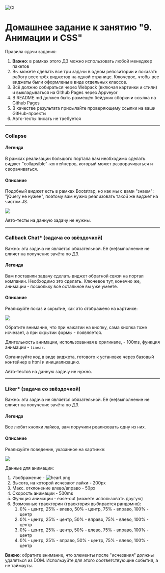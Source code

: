 ![CI](https://github.com/Maxon1975/Animations/actions/workflows/web.yml/badge.svg)
 
 # Домашнее задание к занятию "9. Анимации и CSS"

Правила сдачи задания:

1. **Важно**: в рамках этого ДЗ можно использовать любой менеджер пакетов
1. Вы можете сделать все три задачи в одном репозитории и показать работу всех трёх виджетов на одной странице. Ключевое, чтобы все виджеты были оформлены в виде отдельных классов.
1. Всё должно собираться через Webpack (включая картинки и стили) и выкладываться на Github Pages через Appveyor
1. В README.md должен быть размещён бейджик сборки и ссылка на Github Pages
1. В качестве результата присылайте проверяющему ссылки на ваши GitHub-проекты
1. Авто-тесты писать не требуется


---

### Collapse

#### Легенда

В рамках реализации большого портала вам необходимо сделать виджет "collapsible"-контейнеров, который может разворачиваться и сворачиваться.

#### Описание

Подобный виджет есть в рамках Bootstrap, но как мы с вами "знаем": "jQuery не нужен", поэтому вам нужно реализовать такой же виджет на чистом JS.

![](./pic/collapse.gif)

Авто-тесты на данную задачу не нужны.

---

### Callback Chat* (задача со звёздочкой)
                                 
Важно: эта задача не является обязательной. Её (не)выполнение не влияет на получение зачёта по ДЗ.

#### Легенда

Вам поставили задачу сделать виджет обратной связи на портал компании. Необходимо это сделать. Ключевое тут, конечно же, анимации - поскольку всё остальное вы уже умеете.

#### Описание

Реализуйте показ и скрытие, как это отображено на картинке:

![](./pic/callback.gif)

Обратите внимание, что при нажатии на кнопку, сама кнопка тоже исчезает, а при скрытии формы - появляется.

Длительность анимации, использованная в оригинале, - 100ms, функция анимации - `linear`.

Организуйте код в виде виджета, готового к установке через базовый контейнер в html и инициализацию.

Авто-тестов на данную задачу не нужно.

---

### Liker* (задача со звёздочкой)
                                          
Важно: эта задача не является обязательной. Её (не)выполнение не влияет на получение зачёта по ДЗ.

#### Легенда

Все любят кнопки лайков, вам поручили реализовать одну из них.

#### Описание

Реализуйте поведение, указанное на картинке:

![](./pic/liker.gif)

Данные для анимации:
1. Изображение - ![heart.png](./pic/heart.png)
1. Высота, на которой исчезают лайки - 200px
1. Макс. отклонение влево/вправо - 50px
1. Скорость анимации - 500ms
1. Функция анимации - ease-out (можете использовать другую)
1. Возможные траектории (траектория выбирается рандомно):
    1. 0% - центр, 25% - влево, 50% - центр, 75% - вправо, 100% - центр
    1. 0% - центр, 25% - центр, 50% - вправо, 75% - влево, 100% - центр
    1. 0% - центр, 25% - центр, 50% - влево, 75% - вправо, 100% - центр
    1. 0% - центр, 25% - вправо, 50% - центр, 75% - влево, 100% - центр

**Важно**: обратите внимание, что элементы после "исчезания" должны удаляться из DOM. Используйте для этого соответствующие события, а не таймауты.
